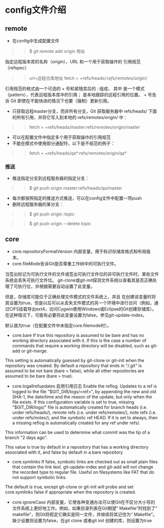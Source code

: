 # config文件介绍
## remote
- 在config中生成配置文件 
>>$ git remote add origin 地址

指定远程版本库的名称（origin）、URL 和一个用于获取操作的 引用规范（refspec）

>>url=远程仓库地址
>>fetch = +refs/heads/*:refs/remotes/origin/*

引用规范的格式由一个可选的 + 号和紧随其后的 <src>:<dst> 组成， 其中 <src> 是一个模式（pattern），代表远程版本库中的引用； <dst> 是本地跟踪的远程引用的位置。 + 号告诉 Git 即使在不能快进的情况下也要（强制）更新引用。

- 只获取远程master分支，而非所有分支，Git 获取服务器中 refs/heads/ 下面的所有引用，并将它写入到本地的 refs/remotes/origin/ 中：
>>fetch = +refs/heads/master:refs/remotes/origin/master
- 可以在配置文件中指定多个用于获取操作的引用规范
- 不能在模式中使用部分通配符，以下是不规范的例子：
>>fetch = +refs/heads/qa*:refs/remotes/origin/qa*

### 推送
- 推送指定分支到远程服务器的指定分支：
>>$ git push origin master:refs/heads/qa/master

- 每次都按照指定的推送方式推送，可以在config文件中配置一项push
- 删除远程服务器的某分支：
>>$ git push origin :topic

>>$ git push origin --delete topic

## core
- core.repositoryFormatVersion 内部变量，用于标识存储库格式和布局版本。
- core.fileMode告诉Git是否尊重工作树中的可执行文件。

当签出标记为可执行文件的文件或签出可执行文件位的非可执行文件时，某些文件系统会丢失可执行文件位。 git-clone或git-init探测文件系统以查看其是否正确处理了可执行位，并根据需要自动设置了此变量。

但是，存储库可能位于正确处理文件模式的文件系统上，并且 在创建该变量时将其设置为true，但是以后可以从丢失文件模式的另一个环境中进行访问（例如，通过CIFS挂载导出ext4，访问Cygwin使用Windows或Eclipse的Git创建存储库）。在这种情况下，可能有必要将此变量设置为false。参见git-update-index。

默认值为true（在配置文件中未指定core.filemode时）。

- core.bare 
  If true this repository is assumed to be bare and has no working directory associated with it. If this is the case a number of commands that require a working directory will be disabled, such as git-add or git-merge.

This setting is automatically guessed by git-clone or git-init when the repository was created. By default a repository that ends in "/.git" is assumed to be not bare (bare = false), while all other repositories are assumed to be bare (bare = true).

- core.logallrefupdates
启用引用日志 Enable the reflog. Updates to a ref <ref> is logged to the file "$GIT_DIR/logs/<ref>", by appending the new and old SHA-1, the date/time and the reason of the update, but only when the file exists. If this configuration variable is set to true, missing "$GIT_DIR/logs/<ref>" file is automatically created for branch heads (i.e. under refs/heads/), remote refs (i.e. under refs/remotes/), note refs (i.e. under refs/notes/), and the symbolic ref HEAD. If it is set to always, then a missing reflog is automatically created for any ref under refs/.

This information can be used to determine what commit was the tip of a branch "2 days ago".

This value is true by default in a repository that has a working directory associated with it, and false by default in a bare repository

- core.symlinks
If false, symbolic links are checked out as small plain files that contain the link text. git-update-index and git-add will not change the recorded type to regular file. Useful on filesystems like FAT that do not support symbolic links.

The default is true, except git-clone or git-init will probe and set core.symlinks false if appropriate when the repository is created.

- core.ignoreCase
内部变量，它使各种变通办法可以使Git在不区分大小写的文件系统上更好地工作。例如，如果目录列表在Git期望“ Makefile”时找到了“ makefile”，则Git将假定它确实是同一文件，并继续将其记住为“ Makefile”。
缺少设置则设置为false，在git clone 或者git init 创建的库，则设置为true
  
